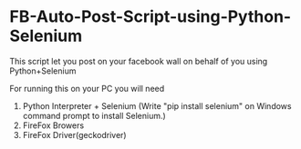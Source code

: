 # FB-Auto-Post-Script-using-Python-Selenium
This script let you post on your facebook wall on behalf of you using Python+Selenium

For running this on your PC you will need 
1. Python Interpreter + Selenium
(Write "pip install selenium" on Windows command prompt to install Selenium.)
2. FireFox Browers
3. FireFox Driver(geckodriver)
